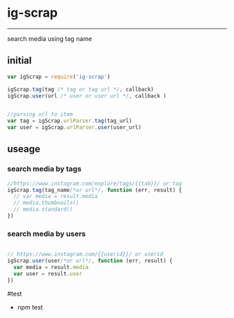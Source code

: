 # ig-scrap
----  

search media using tag name

## initial  

```javascript
var igScrap = require('ig-scrap')

igScrap.tag(tag /* tag or tag url */, callback)
igScrap.user(url /* user or user url */, callback )


//parsing url to item
var tag = igScrap.urlParser.tag(tag_url)
var user = igScrap.urlParser.user(user_url)

```

## useage  

### search media by tags

```javascript
//https://www.instagram.com/explore/tags/{{tab}}/ or tag
igScrap.tag(tag_name/*or url*/, function (err, result) {
  // var media = result.media
  // media.thumbnails()
  // media.standard()
})
```
### search media by users

```javascript

// https://www.instagram.com/{{userid}}/ or userid
igScrap.user(user/*or url*/, function (err, result) {
  var media = result.media
  var user = result.user
})
```

#test
* npm test
